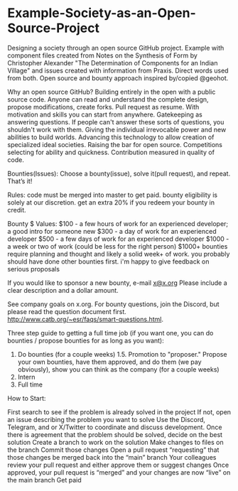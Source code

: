 # Example-Society-as-an-Open-Source-Project
Designing a society through an open source GitHub project. Example with component files created from Notes on the Synthesis of Form by Christopher Alexander "The Determination of Components for an Indian Village" and issues created with information from Praxis. Direct words used from both. Open source and bounty approach inspired by/copied @geohot.

Why an open source GitHub?
Building entirely in the open with a public source code. Anyone can read and understand the complete design, propose modifications, create forks. Pull request as resume. With motivation and skills you can start from anywhere. Gatekeeping as answering questions. If people can't answer these sorts of questions, you shouldn't work with them. Giving the individual irrevocable power and new abilities to build worlds. Advancing this technology to allow creation of specialized ideal societies. Raising the bar for open source. Competitions selecting for ability and quickness. Contribution measured in quality of code. 

Bounties(Issues):
Choose a bounty(issue), solve it(pull request), and repeat. That’s it! 

Rules:
    code must be merged into master to get paid.
    bounty eligibility is solely at our discretion.
    get an extra 20% if you redeem your bounty in credit.
    
Bounty $ Values:
   $100 - a few hours of work for an experienced developer; a good intro for someone new
    $300 - a day of work for an experienced developer
    $500 - a few days of work for an experienced developer
    $1000 - a week or two of work (could be less for the right person)
    $1000+ bounties require planning and thought and likely a solid week+ of work. you probably should have done other bounties first. i'm happy to give feedback on serious proposals
    
If you would like to sponsor a new bounty, e-mail x@x.org Please include a clear description and a dollar amount.

See company goals on x.org.
For bounty questions, join the Discord, but please read the question document first. http://www.catb.org/~esr/faqs/smart-questions.html.

Three step guide to getting a full time job (if you want one, you can do bounties / propose bounties for as long as you want):
1. Do bounties (for a couple weeks)
1.5. Promotion to "proposer." Propose your own bounties, have them approved, and do them (we pay obviously), show you can think as the company (for a couple weeks)
2. Intern
3. Full time
   

How to Start:

First search to see if the problem is already solved in the project
If not, open an issue describing the problem you want to solve
Use the Discord, Telegram, and or X/Twitter to coordinate and discuss development.
Once there is agreement that the problem should be solved, decide on the best solution
Create a branch to work on the solution
Make changes to files on the branch
Commit those changes
Open a pull request “requesting” that those changes be merged back into the “main” branch
Your colleagues review your pull request and either approve them or suggest changes
Once approved, your pull request is “merged” and your changes are now “live” on the main branch
Get paid



